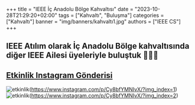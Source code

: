 +++
title = "IEEE İç Anadolu Bölge Kahvaltısı"
date = "2023-10-28T21:29:20+02:00"
tags = ["Kahvaltı", "Buluşma"]
categories = ["Kahvaltı"]
banner = "img/banners/kahvaltı1.jpg"
authors = ["IEEE CS"]
+++

## IEEE Atılım olarak İç Anadolu Bölge kahvaltısında diğer IEEE Ailesi üyeleriyle buluştuk 💙🥳🤩
## [Etkinlik Instagram Gönderisi](https://www.instagram.com/p/Cy8bfYMNIvX/?img_index=1)
![etkinlik](/img/banners/kahvaltı1.jpg)(https://www.instagram.com/p/Cy8bfYMNIvX/?img_index=1)
![etkinlik](/img/banners/kahvaltı2.jpg)(https://www.instagram.com/p/Cy8bfYMNIvX/?img_index=2)
